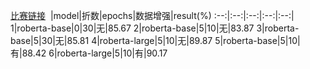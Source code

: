 [比赛链接](https://god.yanxishe.com/53)
&nbsp;|model|折数|epochs|数据增强|result(%)
:--:|:--:|:--:|:--:|:--:|
1|roberta-base|0|30|无|85.67
2|roberta-base|5|10|无|83.87
3|roberta-base|5|30|无|85.81
4|roberta-large|5|10|无|89.87
5|roberta-base|5|10|有|88.42
6|roberta-large|5|10|有|90.17
